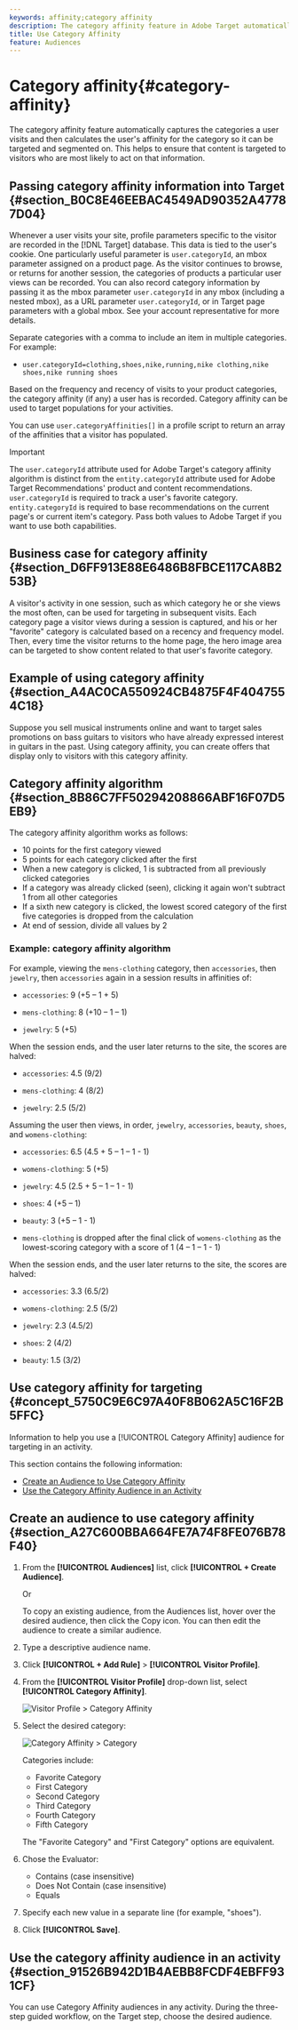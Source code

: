 ```yaml
---
keywords: affinity;category affinity
description: The category affinity feature in Adobe Target automatically captures the categories a user visits and then calculates the user's affinity for the category so it can be targeted and segmented on. This helps to ensure that content is targeted to visitors who are most likely to act on that information.
title: Use Category Affinity
feature: Audiences
---
```


# Category affinity{#category-affinity}

The category affinity feature automatically captures the categories a user visits and then calculates the user's affinity for the category so it can be targeted and segmented on. This helps to ensure that content is targeted to visitors who are most likely to act on that information.

## Passing category affinity information into Target {#section_B0C8E46EEBAC4549AD90352A47787D04}

Whenever a user visits your site, profile parameters specific to the visitor are recorded in the [!DNL Target] database. This data is tied to the user's cookie. One particularly useful parameter is `user.categoryId`, an mbox parameter assigned on a product page. As the visitor continues to browse, or returns for another session, the categories of products a particular user views can be recorded. You can also record category information by passing it as the mbox parameter `user.categoryId` in any mbox (including a nested mbox), as a URL parameter `user.categoryId`, or in Target page parameters with a global mbox. See your account representative for more details.

Separate categories with a comma to include an item in multiple categories. For example:

* `user.categoryId=clothing,shoes,nike,running,nike clothing,nike shoes,nike running shoes`

Based on the frequency and recency of visits to your product categories, the category affinity (if any) a user has is recorded. Category affinity can be used to target populations for your activities.

You can use `user.categoryAffinities[]` in a profile script to return an array of the affinities that a visitor has populated.

>[!IMPORTANT]
>
>The `user.categoryId` attribute used for Adobe Target's category affinity algorithm is distinct from the `entity.categoryId` attribute used for Adobe Target Recommendations' product and content recommendations. `user.categoryId` is required to track a user's favorite category. `entity.categoryId` is required to base recommendations on the current page's or current item's category. Pass both values to Adobe Target if you want to use both capabilities.

## Business case for category affinity {#section_D6FF913E88E6486B8FBCE117CA8B253B}

A visitor's activity in one session, such as which category he or she views the most often, can be used for targeting in subsequent visits. Each category page a visitor views during a session is captured, and his or her "favorite" category is calculated based on a recency and frequency model. Then, every time the visitor returns to the home page, the hero image area can be targeted to show content related to that user's favorite category.

## Example of using category affinity {#section_A4AC0CA550924CB4875F4F4047554C18}

Suppose you sell musical instruments online and want to target sales promotions on bass guitars to visitors who have already expressed interest in guitars in the past. Using category affinity, you can create offers that display only to visitors with this category affinity.

## Category affinity algorithm {#section_8B86C7FF50294208866ABF16F07D5EB9}

The category affinity algorithm works as follows:

* 10 points for the first category viewed
* 5 points for each category clicked after the first
* When a new category is clicked, 1 is subtracted from all previously clicked categories
* If a category was already clicked (seen), clicking it again won't subtract 1 from all other categories
* If a sixth new category is clicked, the lowest scored category of the first five categories is dropped from the calculation
* At end of session, divide all values by 2

### Example: category affinity algorithm

For example, viewing the `mens-clothing` category, then `accessories`, then `jewelry`, then `accessories` again in a session results in affinities of:

* `accessories`: 9 (+5 – 1 + 5)

* `mens-clothing`: 8 (+10 – 1 – 1)

* `jewelry`: 5 (+5)

When the session ends, and the user later returns to the site, the scores are halved:

* `accessories`: 4.5 (9/2)

* `mens-clothing`: 4 (8/2)

* `jewelry`: 2.5 (5/2)

Assuming the user then views, in order, `jewelry`, `accessories`, `beauty`, `shoes`, and `womens-clothing`:

* `accessories`: 6.5 (4.5 + 5 – 1 – 1 - 1)

* `womens-clothing`: 5 (+5)

* `jewelry`: 4.5 (2.5 + 5 – 1 – 1 - 1)

* `shoes`: 4 (+5 – 1)

* `beauty`: 3 (+5 – 1 - 1)

* `mens-clothing` is dropped after the final click of `womens-clothing` as the lowest-scoring category with a score of 1 (4 – 1 – 1 - 1)

When the session ends, and the user later returns to the site, the scores are halved:

* `accessories`: 3.3 (6.5/2)

* `womens-clothing`: 2.5 (5/2)

* `jewelry`: 2.3 (4.5/2)

* `shoes`: 2 (4/2)

* `beauty`: 1.5 (3/2)

## Use category affinity for targeting {#concept_5750C9E6C97A40F8B062A5C16F2B5FFC}

Information to help you use a [!UICONTROL Category Affinity] audience for targeting in an activity. 

This section contains the following information:

* [Create an Audience to Use Category Affinity](/help/c-target/c-visitor-profile/category-affinity.md#section_A27C600BBA664FE7A74F8FE076B78F40) 
* [Use the Category Affinity Audience in an Activity](/help/c-target/c-visitor-profile/category-affinity.md#section_91526B942D1B4AEBB8FCDF4EBFF931CF)

## Create an audience to use category affinity {#section_A27C600BBA664FE7A74F8FE076B78F40}

1. From the **[!UICONTROL Audiences]** list, click **[!UICONTROL + Create Audience]**.

   Or

   To copy an existing audience, from the Audiences list, hover over the desired audience, then click the Copy icon. You can then edit the audience to create a similar audience. 

1. Type a descriptive audience name. 
1. Click **[!UICONTROL + Add Rule]** > **[!UICONTROL Visitor Profile]**. 
1. From the **[!UICONTROL Visitor Profile]** drop-down list, select **[!UICONTROL Category Affinity]**.

   ![Visitor Profile > Category Affinity](assets/affinity.png)

1. Select the desired category:

    ![Category Affinity > Category](/help/c-target/c-visitor-profile/assets/affinity-category.png)

    Categories include:

    * Favorite Category
    * First Category
    * Second Category
    * Third Category
    * Fourth Category
    * Fifth Category

    The "Favorite Category" and "First Category" options are equivalent.

1. Chose the Evaluator:

    * Contains (case insensitive) 
    * Does Not Contain (case insensitive) 
    * Equals

1. Specify each new value in a separate line (for example, "shoes"). 
1. Click **[!UICONTROL Save]**.

## Use the category affinity audience in an activity {#section_91526B942D1B4AEBB8FCDF4EBFF931CF}

You can use Category Affinity audiences in any activity. During the three-step guided workflow, on the Target step, choose the desired audience. 
